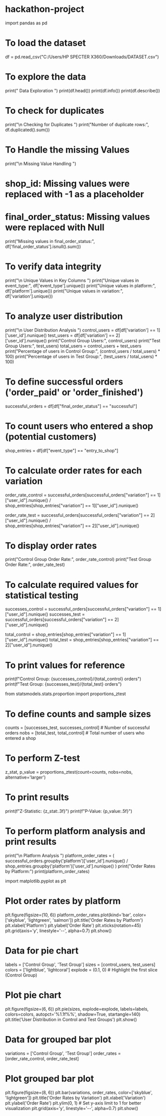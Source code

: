# hackathon-project

import pandas as pd

# To load the dataset
df = pd.read_csv("C:/Users/HP SPECTER X360/Downloads/DATASET.csv")

# To explore the data
print("          Data Exploration ")
print(df.head())
print(df.info())
print(df.describe())

# To check for duplicates
print("\n       Checking for Duplicates ")
print("Number of duplicate rows:", df.duplicated().sum())

# To Handle the missing Values
print("\n       Missing Value Handling ")
# shop_id: Missing values were replaced with -1 as a placeholder
# final_order_status: Missing values were replaced with Null
print("Missing values in final_order_status:", df['final_order_status'].isnull().sum())

# To verify data integrity
print("\n       Unique Values in Key Columns ")
print("Unique values in event_type:", df['event_type'].unique())
print("Unique values in platform:", df['platform'].unique())
print("Unique values in variation:", df['variation'].unique())

# To analyze user distribution
print("\n       User Distribution Analysis ")
control_users = df[df['variation'] == 1]['user_id'].nunique()
test_users = df[df['variation'] == 2]['user_id'].nunique()
print("Control Group Users:", control_users)
print("Test Group Users:", test_users)
total_users = control_users + test_users
print("Percentage of users in Control Group:", (control_users / total_users) * 100)
print("Percentage of users in Test Group:", (test_users / total_users) * 100)

# To define successful orders ('order_paid' or 'order_finished')
successful_orders = df[df["final_order_status"] == "successful"]

# To count users who entered a shop (potential customers)
shop_entries = df[df["event_type"] == "entry_to_shop"]

# To calculate order rates for each variation
order_rate_control = successful_orders[successful_orders["variation"] == 1]["user_id"].nunique() / \
                     shop_entries[shop_entries["variation"] == 1]["user_id"].nunique()

order_rate_test = successful_orders[successful_orders["variation"] == 2]["user_id"].nunique() / \
                  shop_entries[shop_entries["variation"] == 2]["user_id"].nunique()

# To display order rates
print("Control Group Order Rate:", order_rate_control)
print("Test Group Order Rate:", order_rate_test)

# To calculate required values for statistical testing
successes_control = successful_orders[successful_orders["variation"] == 1]["user_id"].nunique()
successes_test = successful_orders[successful_orders["variation"] == 2]["user_id"].nunique()

total_control = shop_entries[shop_entries["variation"] == 1]["user_id"].nunique()
total_test = shop_entries[shop_entries["variation"] == 2]["user_id"].nunique()

# To print values for reference
print(f"Control Group: {successes_control}/{total_control} orders")
print(f"Test Group: {successes_test}/{total_test} orders")

from statsmodels.stats.proportion import proportions_ztest

# To define counts and sample sizes
counts = [successes_test, successes_control]  # Number of successful orders
nobs = [total_test, total_control]  # Total number of users who entered a shop

# To perform Z-test
z_stat, p_value = proportions_ztest(count=counts, nobs=nobs, alternative='larger')

# To print results
print(f"Z-Statistic: {z_stat:.3f}")
print(f"P-Value: {p_value:.5f}")

# To perform platform analysis and print results
print("\n       Platform Analysis ")
platform_order_rates = (
    successful_orders.groupby('platform')['user_id'].nunique() /
    shop_entries.groupby('platform')['user_id'].nunique()
)
print("Order Rates by Platform:")
print(platform_order_rates)

import matplotlib.pyplot as plt

# Plot order rates by platform
plt.figure(figsize=(10, 6))
platform_order_rates.plot(kind='bar', color=['skyblue', 'lightgreen', 'salmon'])
plt.title('Order Rates by Platform')
plt.xlabel('Platform')
plt.ylabel('Order Rate')
plt.xticks(rotation=45)
plt.grid(axis='y', linestyle='--', alpha=0.7)
plt.show()

# Data for pie chart
labels = ['Control Group', 'Test Group']
sizes = [control_users, test_users]
colors = ['lightblue', 'lightcoral']
explode = (0.1, 0)  # Highlight the first slice (Control Group)

# Plot pie chart
plt.figure(figsize=(6, 6))
plt.pie(sizes, explode=explode, labels=labels, colors=colors, autopct='%1.1f%%', shadow=True, startangle=140)
plt.title('User Distribution in Control and Test Groups')
plt.show()

# Data for grouped bar plot
variations = ['Control Group', 'Test Group']
order_rates = [order_rate_control, order_rate_test]

# Plot grouped bar plot
plt.figure(figsize=(8, 6))
plt.bar(variations, order_rates, color=['skyblue', 'lightgreen'])
plt.title('Order Rates by Variation')
plt.xlabel('Variation')
plt.ylabel('Order Rate')
plt.ylim(0, 1)  # Set y-axis limit to 1 for better visualization
plt.grid(axis='y', linestyle='--', alpha=0.7)
plt.show()

